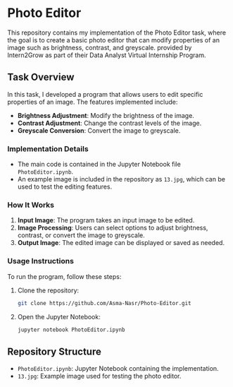 # Photo Editor

This repository contains my implementation of the Photo Editor task, where the goal is to create a basic photo editor that can modify properties of an image such as brightness, contrast, and greyscale.
provided by Intern2Grow as part of their Data Analyst Virtual Internship Program.
## Task Overview

In this task, I developed a program that allows users to edit specific properties of an image. The features implemented include:

- **Brightness Adjustment**: Modify the brightness of the image.
- **Contrast Adjustment**: Change the contrast levels of the image.
- **Greyscale Conversion**: Convert the image to greyscale.

### Implementation Details

- The main code is contained in the Jupyter Notebook file `PhotoEditor.ipynb`.
- An example image is included in the repository as `13.jpg`, which can be used to test the editing features.

### How It Works

1. **Input Image**: The program takes an input image to be edited.
2. **Image Processing**: Users can select options to adjust brightness, contrast, or convert the image to greyscale.
3. **Output Image**: The edited image can be displayed or saved as needed.

### Usage Instructions

To run the program, follow these steps:

1. Clone the repository:
   ```bash
   git clone https://github.com/Asma-Nasr/Photo-Editor.git
   ```
2. Open the Jupyter Notebook:
   ```bash
   jupyter notebook PhotoEditor.ipynb
   ```
## Repository Structure
- `PhotoEditor.ipynb`: Jupyter Notebook containing the implementation.
- `13.jpg`: Example image used for testing the photo editor.
